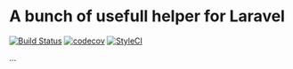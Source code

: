 # A bunch of usefull helper for Laravel

[![Build Status](https://travis-ci.org/spresnac/laravel-helper-bunch.svg?branch=master)](https://travis-ci.org/spresnac/laravel-helper-bunch)  [![codecov](https://codecov.io/gh/spresnac/laravel-helper-bunch/branch/master/graph/badge.svg)](https://codecov.io/gh/spresnac/laravel-helper-bunch)  [![StyleCI](https://github.styleci.io/repos/188173320/shield?branch=master)](https://github.styleci.io/repos/188173320)


            
...
